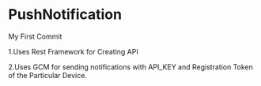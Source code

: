 # PushNotification
My First Commit

1.Uses Rest Framework for Creating API

2.Uses GCM for sending notifications with API_KEY and Registration Token of the Particular Device.
